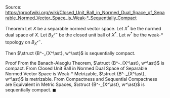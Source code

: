 # 

Source: https://proofwiki.org/wiki/Closed_Unit_Ball_in_Normed_Dual_Space_of_Separable_Normed_Vector_Space_is_Weak-*_Sequentially_Compact

Theorem
Let $X$ be a separable normed vector space.
Let $X^\ast$ be the normed dual space of $X$. 
Let $B^-_{X^\ast}$ be the closed unit ball of $X^\ast$.
Let $w^\ast$ be the weak-$\ast$ topology on $B^-_{X^\ast}$.

Then $\struct {B^-_{X^\ast}, w^\ast}$ is sequentially compact. 


Proof
From the Banach-Alaoglu Theorem, $\struct {B^-_{X^\ast}, w^\ast}$ is compact. 
From Closed Unit Ball in Normed Dual Space of Separable Normed Vector Space is Weak-* Metrizable, $\struct {B^-_{X^\ast}, w^\ast}$ is metrizable. 
From Compactness and Sequential Compactness are Equivalent in Metric Spaces, $\struct {B^-_{X^\ast}, w^\ast}$ is sequentially compact.
$\blacksquare$





